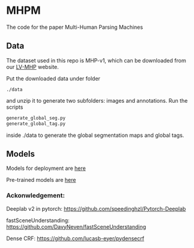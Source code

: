 # MHPM
The code for the paper Multi-Human Parsing Machines

## Data
The dataset used in this repo is MHP-v1, which can be downloaded from our [LV-MHP](https://lv-mhp.github.io/dataset) website. 

Put the downloaded data under folder

```basj
./data
```
and unzip it to generate two subfolders: images and annotations.
Run the scripts 
```python
generate_global_seg.py
generate_global_tag.py
```
inside ./data to generate the global segmentation maps and global tags. 

## Models
Models for deployment are [here](https://drive.google.com/file/d/1x_aDKi-A0-C0cmmqIKH6ekhMITKwIFCr/view?usp=sharing)

Pre-trained models are [here](https://drive.google.com/file/d/12QdisT0SKSsP4qPb_tEBYLVFrZorfxF8/view?usp=sharing)


### Ackonwledgement:
Deeplab v2 in pytorch: https://github.com/speedinghzl/Pytorch-Deeplab

fastSceneUnderstanding: https://github.com/DavyNeven/fastSceneUnderstanding

Dense CRF: https://github.com/lucasb-eyer/pydensecrf

